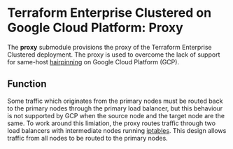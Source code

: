# Terraform Enterprise Clustered on Google Cloud Platform: Proxy

The **proxy** submodule provisions the proxy of the Terraform
Enterprise Clustered deployment. The proxy is used to overcome the lack
of support for same-host [hairpinning][hairpinning] on Google Cloud
Platform (GCP).

## Function

Some traffic which originates from the primary nodes must be
routed back to the primary nodes through the primary load balancer, but
this behaviour is not supported by GCP when the source node and the
target node are the same. To work around this limiation, the proxy
routes traffic through two load balancers with intermediate nodes
running [iptables]. This design allows traffic from all nodes to be
routed to the primary nodes.

<!-- URLS for links -->

[hairpinning]: https://en.wikipedia.org/wiki/Hairpinning
[iptables]: https://en.wikipedia.org/wiki/Iptables
[tf-registry]: https://registry.terraform.io/modules/hashicorp/terraform-enterprise/google
